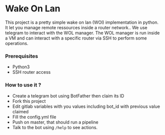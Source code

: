 # Wake On Lan
This project is a pretty simple wake on lan (WOl) implementation in python. It let you manage remote ressources inside a router network.. We use telegram to interact with the WOL manager. The WOL manager is run inside a VM and can interact with a specific router via SSH to perform some operations.

### Prerequisites
- Python3 
- SSH router access

### How to use it ?
- Create a telegram bot using BotFather then claim its ID
- Fork this project
- Edit gitlab variables with you values including bot_id with previous value claimed
- Fill the config.yml file
- Push on master, that should run a pipeline
- Talk to the bot using `/help` to see actions.
